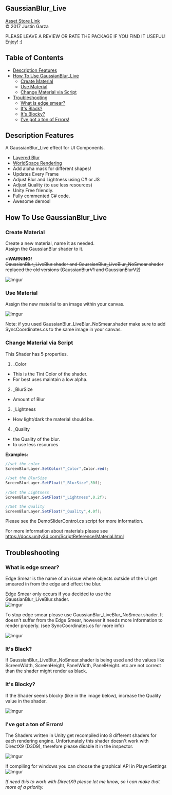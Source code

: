  GaussianBlur_Live
-------------------------------------
[Asset Store Link](http://u3d.as/yJk)  
© 2017 Justin Garza


PLEASE LEAVE A REVIEW OR RATE THE PACKAGE IF YOU FIND IT USEFUL!
Enjoy! :)

## Table of Contents

- [Description Features](#description-features)
- [How To Use GaussianBlur_Live](#how-to-use-gaussianblur_live)  
	- [Create Material](#create-material)  
	- [Use Material](#use-material)  
	- [Change Material via Script](#change-material-via-script)  
- [Troubleshooting](#troubleshooting)  
	- [What is edge smear?](#what-is-edge-smear)  
	- [It's Black?](#its-black)  
	- [It's Blocky?](#its-blocky)  
	- [I've got a ton of Errors!](#ive-got-a-ton-of-errors)  


## Description Features

A GaussianBlur_Live effect for UI Components.

* [Layered Blur](https://i.imgur.com/ekGzwvL.png)
* [WorldSpace Rendering](https://i.imgur.com/ZAOf3dy.png)
* Add alpha mask for different shapes!
* Updates Every Frame
* Adjust Blur and Lightness using C# or JS
* Adjust Quality (to use less resources)
* Unity Free friendly.
* Fully commented C# code.
* Awesome demos!


## How To Use GaussianBlur_Live

### Create Material
Create a new material, name it as needed.  
Assign the GaussianBlur shader to it.

~~>**WARNING!**  
GaussianBlur\_LiveBlur.shader and GaussianBlur\_LiveBlur\_NoSmear.shader replaced the old versions (GaussianBlurV1 and GaussianBlurV2)~~

![Imgur](http://i.imgur.com/qoy3uyxm.png)

### Use Material
Assign the new material to an image within your canvas.

![Imgur](http://i.imgur.com/XIshcrMm.png)

Note: if you used GaussianBlur_LiveBlur_NoSmear.shader make sure to add SyncCoordinates.cs to the same image in your canvas.

### Change Material via Script
This Shader has 5 properties.  

1. _Color  
 * This is the Tint Color of the shader.
 * For best uses maintain a low alpha.  
2. _BlurSize  
 * Amount of Blur
3. _Lightness  
 * How light/dark the material should be.
4. _Quality  
 * the Quality of the blur.
 * to use less resources


**Examples:**

~~~cs  
//set the color
ScreenBlurLayer.SetColor("_Color",Color.red);
        
//set the BlurSize
ScreenBlurLayer.SetFloat("_BlurSize",30f);
     
//Set the Lightness   
ScreenBlurLayer.SetFloat("_Lightness",0.2f);

//Set the Quality
ScreenBlurLayer.SetFloat("_Quality",4.0f);

~~~
 

Please see the DemoSliderControl.cs script for more information.

For more information about materials please see
https://docs.unity3d.com/ScriptReference/Material.html


## Troubleshooting

### What is edge smear?   
Edge Smear is the name of an issue where objects outside of the UI get smeared in from the edge and effect the blur. 

Edge Smear only occurs if you decided to use the GaussianBlur_LiveBlur.shader.  
![Imgur](http://i.imgur.com/OGPs9vFm.png)

To stop edge smear please use GaussianBlur_LiveBlur_NoSmear.shader.
It doesn't suffer from the Edge Smear, however it needs more information to render properly. (see SyncCoordinates.cs for more info) 

![Imgur](http://i.imgur.com/kwOaR5Gm.png)

### It's Black?
If GaussianBlur_LiveBlur_NoSmear.shader is being used and the values like ScreenWidth, ScreenHeight, PanelWidth, PanelHeight..etc are not correct than the shader might render as black.

### It's Blocky?  
If the Shader seems blocky (like in the image below), increase the Quality value in the shader.

![Imgur](http://i.imgur.com/5xclyZ4m.png)

### I've got a ton of Errors!
The Shaders written in Unity get recompiled into 8 different shaders for each rendering engine. Unfortunately  this shader doesn't work with DirectX9 (D3D9), therefore please disable it in the inspector.

![Imgur](http://i.imgur.com/weoBIhh.png)

If compiling for windows you can choose the graphical API in PlayerSettings
![Imgur](http://i.imgur.com/V909vba.png)

*If need this to work with DirectX9 please let me know, so i can make that more of a priority.*
